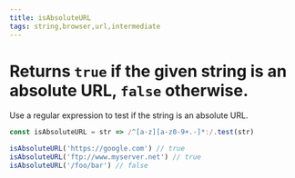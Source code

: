 ```yaml
---
title: isAbsoluteURL
tags: string,browser,url,intermediate
---
```


# Returns `true` if the given string is an absolute URL, `false` otherwise.

Use a regular expression to test if the string is an absolute URL.

```js
const isAbsoluteURL = str => /^[a-z][a-z0-9+.-]*:/.test(str)
```

```js
isAbsoluteURL('https://google.com') // true
isAbsoluteURL('ftp://www.myserver.net') // true
isAbsoluteURL('/foo/bar') // false
```
